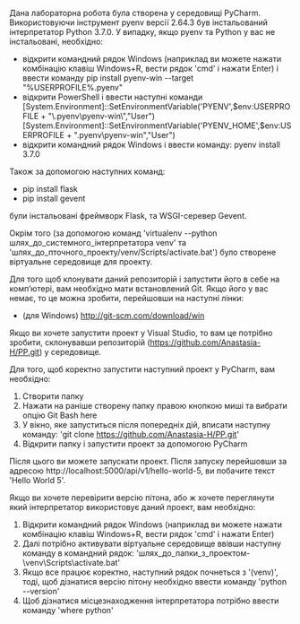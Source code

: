 Дана лабораторна робота була створена у середовищі PyCharm.
Використовуючи інструмент pyenv версії 2.64.3 був інстальований інтерпретатор Python 3.7.0. У випадку, якщо pyenv та Python у вас не інстальовані, необхідно:
- відкрити командний рядок Windows (наприклад ви можете нажати комбінацію клавіш Windows+R, вести рядок 'cmd' і нажати Enter) і ввести команду
  pip install pyenv-win --target "%USERPROFILE%\.pyenv"
- відкрити PowerShell і ввести наступні команди
  [System.Environment]::SetEnvironmentVariable('PYENV',$env:USERPROFILE + "\.pyenv\pyenv-win\","User")
  [System.Environment]::SetEnvironmentVariable('PYENV_HOME',$env:USERPROFILE + "\.pyenv\pyenv-win\","User")
- відкрити командний рядок Windows i ввести команду: pyenv install 3.7.0

Також за допомогою наступних команд:
- pip install flask
- pip install gevent

були інстальовані фреймворк Flask, та WSGI-серевер Gevent. 

Окрім того (за допомогою команд 'virtualenv --python шлях_до_системного_інтерпретатора venv' та 'шлях_до_пточного_проекту/venv/Scripts/activate.bat') було створене віртуальне середовище для проекту.


Для того щоб клонувати даний репозиторій і запустити його в себе на комп’ютері, вам необхідно мати встановлений Git.
Якщо його у вас немає, то це можна зробити, перейшовши на наступні лінки:
- (для Windows) http://git-scm.com/download/win

Якщо ви хочете запустити проект у Visual Studio, то вам це потрібно зробити, склонувавши репозиторій (https://github.com/Anastasia-H/PP.git) у середовище. 

Для того, щоб коректно запустити наступний проект у PyCharm, вам необхідно:
1. Створити папку
2. Нажати на раніше створену папку правою кнопкою миші та вибрати опцію Git Bash here
3. У вікно, яке запуститься після попередніх дій, вписати наступну команду: 'git clone https://github.com/Anastasia-H/PP.git'
4. Відкрити папку і запустити проект за допомогою PyCharm

Після цього ви можете запускати проект.
Після запуску перейшовши за адресою http://localhost:5000/api/v1/hello-world-5, ви побачите текст 'Hello World 5'.

Якщо ви хочете перевірити версію пітона, або ж хочете переглянути який інтерпретатор використовує даний проект, вам необхідно:
1. Відкрити командний рядок Windows (наприклад ви можете нажати комбінацію клавіш Windows+R, вести рядок 'cmd' і нажати Enter)
2. Далі потрібно активувати віртуальне середовище ввівши наступну команду в командний рядок: 'шлях_до_папки_з_проектом\-\venv\Scripts\activate.bat'
3. Якщо все працює коректно, наступний рядок почнеться з '(venv)', тоді, щоб дізнатися версію пітону необхідно ввести команду 'python --version'
4. Щоб дізнатися місцезнаходження інтерпретатора потрібно ввести команду 'where python'



